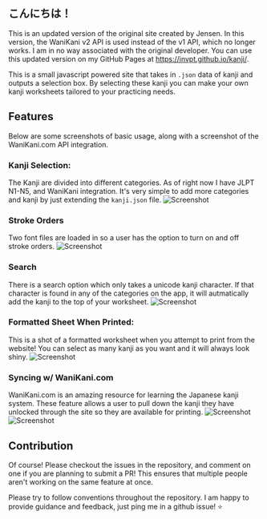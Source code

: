 ## こんにちは！
This is an updated version of the original site created by Jensen. In this version, the WaniKani v2 API is used instead of the v1 API, which no longer works. I am in no way associated with the original developer. You can use this updated version on my GitHub Pages at https://invpt.github.io/kanji/.

This is a small javascript powered site that takes in `.json` data of kanji and outputs a selection box. By selecting these kanji you can make your own kanji worksheets tailored to your practicing needs.

## Features
Below are some screenshots of basic usage, along with a screenshot of the WaniKani.com API integration.

### Kanji Selection:
The Kanji are divided into different categories. As of right now I have JLPT N1-N5, and WaniKani integration. It's very simple to add more categories and kanji by just extending the `kanji.json` file. 
![Screenshot](http://i.imgur.com/1Taf26N.png)

### Stroke Orders
Two font files are loaded in so a user has the option to turn on and off stroke orders. 
![Screenshot](http://i.imgur.com/zEO6Q3I.png)

### Search
There is a search option which only takes a unicode kanji character. If that character is found in any of the categories on the app, it will autmatically add the kanji to the top of your worksheet.
![Screenshot](http://i.imgur.com/Td5Ue5j.png)

### Formatted Sheet When Printed:
This is a shot of a formatted worksheet when you attempt to print from the website! You can select as many kanji as you want and it will always look shiny.
![Screenshot](http://i.imgur.com/DIlLX36.png)


### Syncing w/ WaniKani.com
WaniKani.com is an amazing resource for learning the Japanese kanji system. These feature allows a user to pull down the kanji they have unlocked through the site so they are available for printing.
![Screenshot](http://i.imgur.com/1uazMNF.png)
![Screenshot](http://i.imgur.com/dcv77xH.png)

## Contribution
Of course! Please checkout the issues in the repository, and comment on one if you are planning to submit a PR! This ensures that multiple people aren't working on the same feature at once. 

Please try to follow conventions throughout the repository. I am happy to provide guidance and feedback, just ping me in a github issue! :star:


